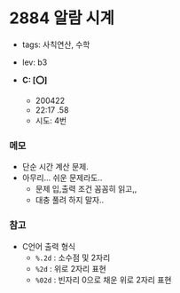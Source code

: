 # 2884 알람 시계
 
 - tags: 사칙연산, 수학
 - lev: b3

- **C: [:o:]**
  - 200422
  - 22:17 .58
  - 시도: 4번

### 메모
 - 단순 시간 계산 문제.
 - 아무리... 쉬운 문제라도..
    - 문제 입,출력 조건 꼼꼼히 읽고,,
    - 대충 풀려 하지 말자..

### 참고
 - C언어 출력 형식
    - `%.2d` : 소수점 및 2자리
    - `%2d` : 위로 2자리 표현
    - `%02d` : 빈자리 0으로 채운 위로 2자리 표현



